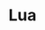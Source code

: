 ---
blog: https://www.lua.org/news.html
github: lua
guide: https://www.lua.org/images/
logohandle: lua
sort: lua
tags:
- programming_language
title: Lua
twitter: LuaLang
website: https://www.lua.org/
wikipedia: https://en.wikipedia.org/wiki/Lua_(programming_language)
---